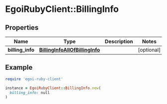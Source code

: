 # EgoiRubyClient::BillingInfo

## Properties

| Name | Type | Description | Notes |
| ---- | ---- | ----------- | ----- |
| **billing_info** | [**BillingInfoAllOfBillingInfo**](BillingInfoAllOfBillingInfo.md) |  | [optional] |

## Example

```ruby
require 'egoi-ruby-client'

instance = EgoiRubyClient::BillingInfo.new(
  billing_info: null
)
```

